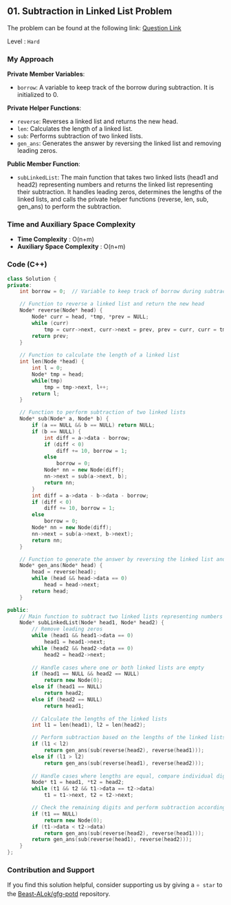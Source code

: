 ## 01. Subtraction in Linked List Problem
The problem can be found at the following link: [Question Link](https://www.geeksforgeeks.org/problems/subtraction-in-linked-list/1)

Level : `Hard`

### My Approach

**Private Member Variables**:

- ``borrow``: A variable to keep track of the borrow during subtraction. It is initialized to 0.

**Private Helper Functions**:

- ``reverse``: Reverses a linked list and returns the new head.
- ``len``: Calculates the length of a linked list.
- ``sub``: Performs subtraction of two linked lists.
- ``gen_ans``: Generates the answer by reversing the linked list and removing leading zeros.

**Public Member Function**:

- ``subLinkedList``: The main function that takes two linked lists (head1 and head2) representing numbers and returns the linked list representing their subtraction. It handles leading zeros, determines the lengths of the linked lists, and calls the private helper functions (reverse, len, sub, gen_ans) to perform the subtraction.

### Time and Auxiliary Space Complexity

- **Time Complexity** : O(n+m)
- **Auxiliary Space Complexity** : O(n+m)

### Code (C++)
```cpp
class Solution {
private:
    int borrow = 0;  // Variable to keep track of borrow during subtraction

    // Function to reverse a linked list and return the new head
    Node* reverse(Node* head) {
        Node* curr = head, *tmp, *prev = NULL; 
        while (curr) 
            tmp = curr->next, curr->next = prev, prev = curr, curr = tmp; 
        return prev;
    }
    
    // Function to calculate the length of a linked list
    int len(Node *head) {
        int l = 0;
        Node* tmp = head;
        while(tmp) 
            tmp = tmp->next, l++;
        return l;
    }

    // Function to perform subtraction of two linked lists
    Node* sub(Node* a, Node* b) {
        if (a == NULL && b == NULL) return NULL;
        if (b == NULL) {
            int diff = a->data - borrow;
            if (diff < 0) 
                diff += 10, borrow = 1;
            else 
                borrow = 0;
            Node* nn = new Node(diff);
            nn->next = sub(a->next, b);
            return nn;
        }
        int diff = a->data - b->data - borrow;
        if (diff < 0) 
            diff += 10, borrow = 1;
        else 
            borrow = 0;
        Node* nn = new Node(diff);
        nn->next = sub(a->next, b->next);
        return nn;
    }

    // Function to generate the answer by reversing the linked list and removing leading zeros
    Node* gen_ans(Node* head) {
        head = reverse(head);
        while (head && head->data == 0) 
            head = head->next;
        return head;
    }

public:
    // Main function to subtract two linked lists representing numbers
    Node* subLinkedList(Node* head1, Node* head2) {
        // Remove leading zeros
        while (head1 && head1->data == 0) 
            head1 = head1->next;
        while (head2 && head2->data == 0) 
            head2 = head2->next;
        
        // Handle cases where one or both linked lists are empty
        if (head1 == NULL && head2 == NULL) 
            return new Node(0);
        else if (head1 == NULL) 
            return head2;
        else if (head2 == NULL) 
            return head1;
        
        // Calculate the lengths of the linked lists
        int l1 = len(head1), l2 = len(head2); 

        // Perform subtraction based on the lengths of the linked lists
        if (l1 < l2) 
            return gen_ans(sub(reverse(head2), reverse(head1)));
        else if (l1 > l2) 
            return gen_ans(sub(reverse(head1), reverse(head2)));
        
        // Handle cases where lengths are equal, compare individual digits
        Node* t1 = head1, *t2 = head2;
        while (t1 && t2 && t1->data == t2->data) 
            t1 = t1->next, t2 = t2->next;

        // Check the remaining digits and perform subtraction accordingly
        if (t1 == NULL) 
            return new Node(0);
        if (t1->data < t2->data) 
            return gen_ans(sub(reverse(head2), reverse(head1)));
        return gen_ans(sub(reverse(head1), reverse(head2)));
    }
};

```

### Contribution and Support

If you find this solution helpful, consider supporting us by giving a `⭐ star` to the [Beast-ALok/gfg-potd](https://github.com/Beast-ALok/gfg-potd) repository.